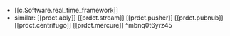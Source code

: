 
- [[c.Software.real_time_framework]]
- similar: [[prdct.ably]] [[prdct.stream]] [[prdct.pusher]] [[prdct.pubnub]] [[prdct.centrifugo]] [[prdct.mercure]] ^mbnq0t6yrz45